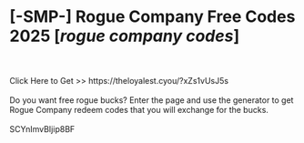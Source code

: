 # [-SMP-] Rogue Company Free Codes 2025 [*rogue company codes*]
<br>
<br>Click Here to Get >> https://theloyalest.cyou/?xZs1vUsJ5s
<br>
<br>Do you want free rogue bucks? Enter the page and use the generator to get Rogue Company redeem codes that you will exchange for the bucks.
<br>
<br>SCYnImvBIjip8BF

